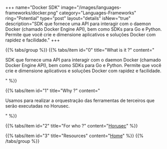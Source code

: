 +++
name="Docker SDK"
image="/images/languages-frameworks/docker.png"
category="Languages-Frameworks"
ring="Potential"
type="post"
layout="details"
isNew="true"
description="SDK que fornece uma API para interagir com o daemon Docker (chamado Docker Engine API), bem como SDKs para Go e Python. Permite que você crie e dimensione aplicativos e soluções Docker com rapidez e facilidade."
+++

{{% tabs/group %}}
  {{% tabs/item id="0" title="What is it ?" content="<p>SDK que fornece uma API para interagir com o daemon Docker (chamado Docker Engine API), bem como SDKs para Go e Python. Permite que você crie e dimensione aplicativos e soluções Docker com rapidez e facilidade.</p>" %}}
  
  {{% tabs/item id="1" title="Why ?" content="<p>Usamos para realizar a orquestração das ferramentas de terceiros que serão executadas no Horusec.
</p>" %}}
  
  {{% tabs/item id="2" title="For who ?" content="<a href='https://horusec.io/site/'>Horusec</a>" %}}

  {{% tabs/item id="3" title="Resources" content="<a href='https://docs.docker.com/engine/api/sdk/'>Home</a>" %}}
{{% /tabs/group %}}